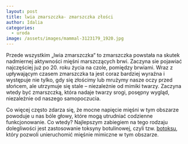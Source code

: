 ```yaml
---
layout: post
title: lwia zmarszczka- zmarszczka złości
author: Idalia
categories:
  - uroda
image: /assets/images/mammal-3123179_1920.jpg
---
```

<!--StartFragment-->

Przede wszystkim „lwia zmarszczka“ to zmarszczka powstała na skutek nadmiernej aktywności mięśni marszczących brwi. Zaczyna sie pojawiać najczęściej już po 20. roku życia na czole, pomiędzy brwiami. Wraz z upływającym czasem zmarszczka ta jest coraz bardziej wyraźna i występuje nie tylko, gdy się złościmy lub mrużymy nasze oczy przed słońcem, ale utrzymuje się stale – niezależnie od mimiki twarzy. Zaczyna wtedy być zmarszczką, która nadaje twarzy srogi, posępny wygląd, niezależnie od naszego samopoczucia.

Co więcej często zdarza się, że mocne napięcie mięśni w tym obszarze powoduje u nas bóle głowy, które mogą utrudniać codzienne funkcjonowanie. Co wtedy? Najlepszym zabiegiem na tego rodzaju dolegliwości jest zastosowanie toksyny botulinowej, czyli tzw. [botoksu](https://portal.abczdrowie.pl/co-to-jest-botoks), który pozwoli unieruchomić mięśnie mimiczne w tym obszarze.

<!--EndFragment-->